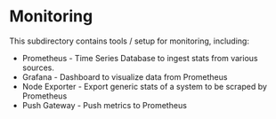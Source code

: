 # Monitoring

This subdirectory contains tools / setup for monitoring, including:

* Prometheus - Time Series Database to ingest stats from various sources.
* Grafana - Dashboard to visualize data from Prometheus
* Node Exporter - Export generic stats of a system to be scraped by Prometheus
* Push Gateway - Push metrics to Prometheus
